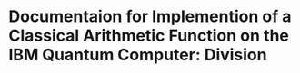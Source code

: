 # Documentaion for Implemention of a Classical Arithmetic Function on the IBM Quantum Computer: Division

